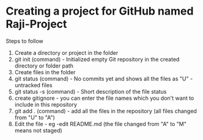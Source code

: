 # Creating a project for GitHub named Raji-Project
Steps to follow
1. Create a directory or project in the folder
2. git init (command) - Initialized empty Git repository in the created directory or folder path
3. Create files in the folder
4. git status (command) - No commits yet and shows all the files as "U" -untracked files
5. git status -s (command) - Short description of the file status
6. create gitignore - you can enter the file names which you don't want to include in this repository
7. git add . (command) - add all the files in the repository (all files changed from "U" to "A")
8. Edit the file - eg -edit README.md (the file changed from "A" to "M" means not staged)